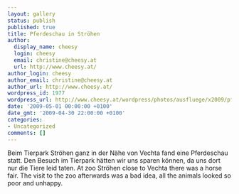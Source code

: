 ```yaml
---
layout: gallery
status: publish
published: true
title: Pferdeschau in Ströhen
author:
  display_name: cheesy
  login: cheesy
  email: christine@cheesy.at
  url: http://www.cheesy.at/
author_login: cheesy
author_email: christine@cheesy.at
author_url: http://www.cheesy.at/
wordpress_id: 1977
wordpress_url: http://www.cheesy.at/wordpress/photos/ausfluege/x2009/pferdeschau-in-stroehen/
date: '2009-05-01 00:00:00 +0100'
date_gmt: '2009-04-30 22:00:00 +0100'
categories:
- Uncategorized
comments: []
---
```

<!--:de-->Beim Tierpark Ströhen ganz in der Nähe von Vechta fand eine Pferdeschau statt. Den Besuch im Tierpark hätten wir uns sparen können, da uns dort nur die Tiere leid taten.
<!--:--><!--:en-->At zoo Ströhen close to Vechta there was a horse fair. The visit to the zoo afterwards was a bad idea, all the animals looked so poor and unhappy.
<!--:-->

